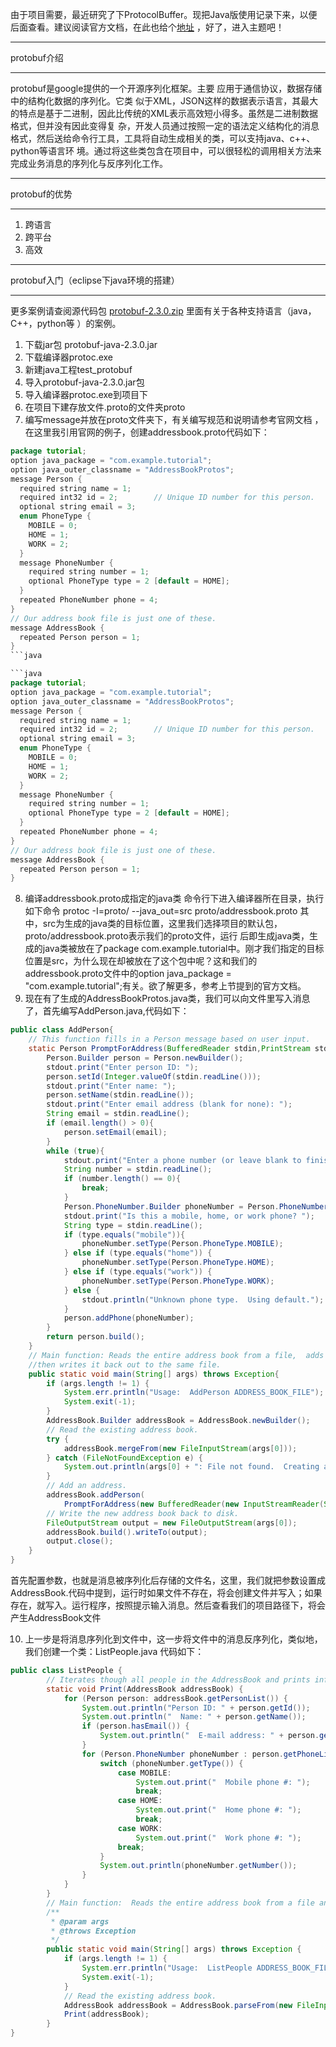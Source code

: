 由于项目需要，最近研究了下ProtocolBuffer。现把Java版使用记录下来，以便后面查看。建议阅读官方文档，在此也给个[地址]( http://code.google.com/intl/zh-CN/apis/protocolbuffers/docs/overview.html) ，好了，进入主题吧！

***

protobuf介绍

***

protobuf是google提供的一个开源序列化框架。主要 应用于通信协议，数据存储中的结构化数据的序列化。它类 似于XML，JSON这样的数据表示语言，其最大的特点是基于二进制，因此比传统的XML表示高效短小得多。虽然是二进制数据格式，但并没有因此变得复 杂，开发人员通过按照一定的语法定义结构化的消息格式，然后送给命令行工具，工具将自动生成相关的类，可以支持java、c++、python等语言环 境。通过将这些类包含在项目中，可以很轻松的调用相关方法来完成业务消息的序列化与反序列化工作。

***

protobuf的优势

***

1. 跨语言
2. 跨平台
3. 高效

***

protobuf入门（eclipse下java环境的搭建）

***

 更多案例请查阅源代码包 [protobuf-2.3.0.zip](https://code.google.com/p/protobuf/downloads/detail?name=protobuf-2.3.0.zip&can=2&q=)   里面有关于各种支持语言（java，C++，python等 ）的案例。

1. 下载jar包 protobuf-java-2.3.0.jar
2. 下载编译器protoc.exe
3. 新建java工程test_protobuf
4. 导入protobuf-java-2.3.0.jar包
5. 导入编译器protoc.exe到项目下
6. 在项目下建存放文件.proto的文件夹proto
7. 编写message并放在proto文件夹下，有关编写规范和说明请参考官网文档 ，在这里我引用官网的例子，创建addressbook.proto代码如下：

```java
package tutorial;
option java_package = "com.example.tutorial";
option java_outer_classname = "AddressBookProtos";
message Person {
  required string name = 1;
  required int32 id = 2;        // Unique ID number for this person.
  optional string email = 3;
  enum PhoneType {
    MOBILE = 0;
    HOME = 1;
    WORK = 2;
  }
  message PhoneNumber {
    required string number = 1;
    optional PhoneType type = 2 [default = HOME];
  }
  repeated PhoneNumber phone = 4;
}
// Our address book file is just one of these.
message AddressBook {
  repeated Person person = 1;
}
```java

```java
package tutorial;
option java_package = "com.example.tutorial";
option java_outer_classname = "AddressBookProtos";
message Person {
  required string name = 1;
  required int32 id = 2;        // Unique ID number for this person.
  optional string email = 3;
  enum PhoneType {
    MOBILE = 0;
    HOME = 1;
    WORK = 2;
  }
  message PhoneNumber {
    required string number = 1;
    optional PhoneType type = 2 [default = HOME];
  }
  repeated PhoneNumber phone = 4;
}
// Our address book file is just one of these.
message AddressBook {
  repeated Person person = 1;
}
```

8. 编译addressbook.proto成指定的java类
 命令行下进入编译器所在目录，执行如下命令
     protoc -I=proto/ --java_out=src proto/addressbook.proto
     其中，src为生成的java类的目标位置，这里我们选择项目的默认包，proto/addressbook.proto表示我们的proto文件，运行 后即生成java类，生成的java类被放在了package com.example.tutorial中。刚才我们指定的目标位置是src，为什么现在却被放在了这个包中呢？这和我们的 addressbook.proto文件中的option java_package = "com.example.tutorial";有关。欲了解更多，参考上节提到的官方文档。
9. 现在有了生成的AddressBookProtos.java类，我们可以向文件里写入消息了，首先编写AddPerson.java,代码如下：


```java
public class AddPerson{    
	// This function fills in a Person message based on user input.    
	static Person PromptForAddress(BufferedReader stdin,PrintStream stdout)throws IOException{      
		Person.Builder person = Person.newBuilder();
		stdout.print("Enter person ID: ");      
		person.setId(Integer.valueOf(stdin.readLine()));        
		stdout.print("Enter name: ");      
		person.setName(stdin.readLine());        
		stdout.print("Enter email address (blank for none): ");      
		String email = stdin.readLine();      
		if (email.length() > 0){        
			person.setEmail(email);     
		}       
		while (true){        
			stdout.print("Enter a phone number (or leave blank to finish): ");
			String number = stdin.readLine();        
			if (number.length() == 0){          
				break;        
			}          
			Person.PhoneNumber.Builder phoneNumber = Person.PhoneNumber.newBuilder().setNumber(number);
			stdout.print("Is this a mobile, home, or work phone? ");        
			String type = stdin.readLine();        
			if (type.equals("mobile")){          
				phoneNumber.setType(Person.PhoneType.MOBILE);    
			} else if (type.equals("home")) {          
				phoneNumber.setType(Person.PhoneType.HOME);        
			} else if (type.equals("work")) {         
				phoneNumber.setType(Person.PhoneType.WORK);        
			} else {          
				stdout.println("Unknown phone type.  Using default.");        
			}          
			person.addPhone(phoneNumber);      
		}        
		return person.build();    
	}      
	// Main function: Reads the entire address book from a file,  adds one person based on user input, 
	//then writes it back out to the same file.    
	public static void main(String[] args) throws Exception{      
		if (args.length != 1) {        
			System.err.println("Usage:  AddPerson ADDRESS_BOOK_FILE");        
			System.exit(-1);      
		}        
		AddressBook.Builder addressBook = AddressBook.newBuilder();        
		// Read the existing address book.      
		try {        
			addressBook.mergeFrom(new FileInputStream(args[0]));      
		} catch (FileNotFoundException e) {        
			System.out.println(args[0] + ": File not found.  Creating a new file.");      
		}        
		// Add an address.      
		addressBook.addPerson(        
			PromptForAddress(new BufferedReader(new InputStreamReader(System.in)), System.out));        
		// Write the new address book back to disk.      
		FileOutputStream output = new FileOutputStream(args[0]);      
		addressBook.build().writeTo(output);     
		output.close();    
	} 
}

```

首先配置参数，也就是消息被序列化后存储的文件名，这里，我们就把参数设置成AddressBook.代码中提到，运行时如果文件不存在，将会创建文件并写入；如果存在，就写入。运行程序，按照提示输入消息。然后查看我们的项目路径下，将会产生AddressBook文件

10. 上一步是将消息序列化到文件中，这一步将文件中的消息反序列化，类似地，我们创建一个类：ListPeople.java 代码如下： 

```java
public class ListPeople {    
		// Iterates though all people in the AddressBook and prints info about them.    
		static void Print(AddressBook addressBook) {      
			for (Person person: addressBook.getPersonList()) {        
				System.out.println("Person ID: " + person.getId());        
				System.out.println("  Name: " + person.getName());        
				if (person.hasEmail()) {          
					System.out.println("  E-mail address: " + person.getEmail());        
				}          
				for (Person.PhoneNumber phoneNumber : person.getPhoneList()) {          
					switch (phoneNumber.getType()) {            
						case MOBILE:              
							System.out.print("  Mobile phone #: ");              
							break;            
						case HOME:              
							System.out.print("  Home phone #: ");              
							break;            
						case WORK:              
							System.out.print("  Work phone #: ");              
						break;          
					}          
					System.out.println(phoneNumber.getNumber());        
				}      
			}    
		}      
		// Main function:  Reads the entire address book from a file and prints all  the information inside.    
		/**
		 * @param args
		 * @throws Exception
		 */
		public static void main(String[] args) throws Exception {      
			if (args.length != 1) {        
				System.err.println("Usage:  ListPeople ADDRESS_BOOK_FILE");        
				System.exit(-1);      
			}        
			// Read the existing address book.      
			AddressBook addressBook = AddressBook.parseFrom(new FileInputStream(args[0]));
			Print(addressBook);    
		}  
}
```
